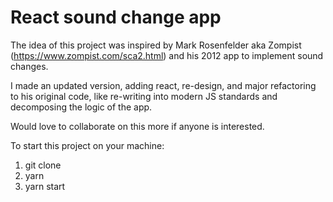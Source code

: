 # React sound change app

The idea of this project was inspired by Mark Rosenfelder aka Zompist (https://www.zompist.com/sca2.html) and his 2012 app to implement sound changes. 

I made an updated version, adding react, re-design, and major refactoring to his original code, like re-writing into modern JS standards and decomposing the logic of the app.

Would love to collaborate on this more if anyone is interested.

To start this project on your machine: 
1) git clone
2) yarn
3) yarn start
